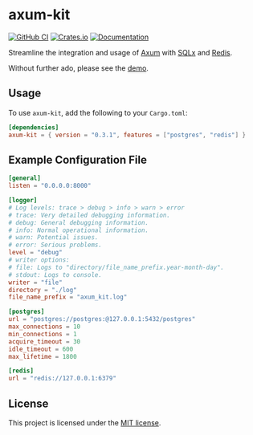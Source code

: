 # axum-kit

[![GitHub CI](https://github.com/4lkaid/axum-kit/actions/workflows/ci.yaml/badge.svg)](https://github.com/4lkaid/axum-kit/actions/workflows/ci.yaml)
[![Crates.io](https://img.shields.io/crates/v/axum-kit)](https://crates.io/crates/axum-kit)
[![Documentation](https://docs.rs/axum-kit/badge.svg)](https://docs.rs/axum-kit)

Streamline the integration and usage of [Axum](https://github.com/tokio-rs/axum) with [SQLx](https://github.com/launchbadge/sqlx) and [Redis](https://github.com/redis-rs/redis-rs).

Without further ado, please see the [demo](https://github.com/4lkaid/axum-kit/tree/main/examples).

## Usage

To use `axum-kit`, add the following to your `Cargo.toml`:

```toml
[dependencies]
axum-kit = { version = "0.3.1", features = ["postgres", "redis"] }
```

## Example Configuration File

```toml
[general]
listen = "0.0.0.0:8000"

[logger]
# Log levels: trace > debug > info > warn > error
# trace: Very detailed debugging information.
# debug: General debugging information.
# info: Normal operational information.
# warn: Potential issues.
# error: Serious problems.
level = "debug"
# writer options:
# file: Logs to "directory/file_name_prefix.year-month-day".
# stdout: Logs to console.
writer = "file"
directory = "./log"
file_name_prefix = "axum_kit.log"

[postgres]
url = "postgres://postgres:@127.0.0.1:5432/postgres"
max_connections = 10
min_connections = 1
acquire_timeout = 30
idle_timeout = 600
max_lifetime = 1800

[redis]
url = "redis://127.0.0.1:6379"

```

## License

This project is licensed under the [MIT license](https://github.com/4lkaid/axum-kit/blob/main/LICENSE).
